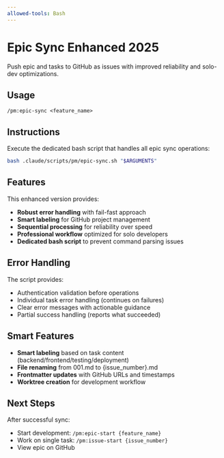 ```yaml
---
allowed-tools: Bash
---
```


# Epic Sync Enhanced 2025

Push epic and tasks to GitHub as issues with improved reliability and solo-dev optimizations.

## Usage
```
/pm:epic-sync <feature_name>
```

## Instructions

Execute the dedicated bash script that handles all epic sync operations:

```bash
bash .claude/scripts/pm/epic-sync.sh "$ARGUMENTS"
```

## Features

This enhanced version provides:
- **Robust error handling** with fail-fast approach
- **Smart labeling** for GitHub project management  
- **Sequential processing** for reliability over speed
- **Professional workflow** optimized for solo developers
- **Dedicated bash script** to prevent command parsing issues

## Error Handling

The script provides:
- Authentication validation before operations
- Individual task error handling (continues on failures)
- Clear error messages with actionable guidance
- Partial success handling (reports what succeeded)

## Smart Features

- **Smart labeling** based on task content (backend/frontend/testing/deployment)
- **File renaming** from 001.md to {issue_number}.md
- **Frontmatter updates** with GitHub URLs and timestamps
- **Worktree creation** for development workflow

## Next Steps

After successful sync:
- Start development: `/pm:epic-start {feature_name}`
- Work on single task: `/pm:issue-start {issue_number}`
- View epic on GitHub